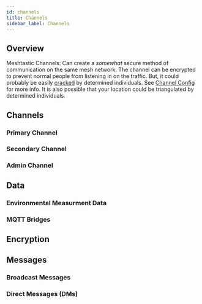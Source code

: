 ```yaml
---
id: channels
title: Channels
sidebar_label: Channels
---
```


## Overview

Meshtastic Channels: Can create a _somewhat_ secure method of communication on the same mesh network. The channel can be encrypted to prevent normal people from listening in on the traffic. But, it could probably be easily [cracked](https://crypto.stackexchange.com/questions/46559/what-are-the-chances-that-aes-256-encryption-is-cracked) by determined individuals. See [Channel Config](/docs/software/settings/channel) for more info. It is also possible that your location could be triangulated by determined individuals.

## Channels

### Primary Channel

### Secondary Channel

### Admin Channel

## Data

### Environmental Measurment Data

### MQTT Bridges

## Encryption

## Messages

### Broadcast Messages

### Direct Messages (DMs)
